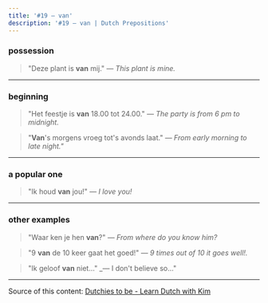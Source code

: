 ```yaml
---
title: '#19 — van'
description: '#19 — van | Dutch Prepositions'
---
```


### possession

> "Deze plant is **van** mij."
> _— This plant is mine._

---

### beginning

> "Het feestje is **van** 18.00 tot 24.00."
> _— The party is from 6 pm to midnight._

> "**Van**'s morgens vroeg tot's avonds laat."
> _— From early morning to late night."_

---

### a popular one

> "Ik houd **van** jou!"
> _— I love you!_

---

### other examples

> "Waar ken je hen **van**?"
> _— From where do you know him?_

> "9 **van** de 10 keer gaat het goed!"
> _— 9 times out of 10 it goes well!._

> "Ik geloof **van** niet..."
> \_— I don't believe so..."

---

Source of this content: [Dutchies to be - Learn Dutch with Kim](https://youtu.be/K6H3enizmEo)
